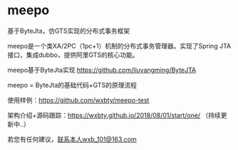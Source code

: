 # meepo
基于ByteJta，仿GTS实现的分布式事务框架

meepo是一个类XA/2PC（1pc+1）机制的分布式事务管理器。实现了Spring JTA接口，集成dubbo，提供阿里GTS的核心功能。

meepo基于ByteJta实现 https://github.com/liuyangming/ByteJTA

meepo = ByteJta的基础代码+GTS的原理流程

使用样例：https://github.com/wxbty/meepo-test

架构介绍+源码跟踪：https://wxbty.github.io/2018/08/01/start/one/ （持续更新中..）

若您有任何建议，联系本人wxb_101@163.com
